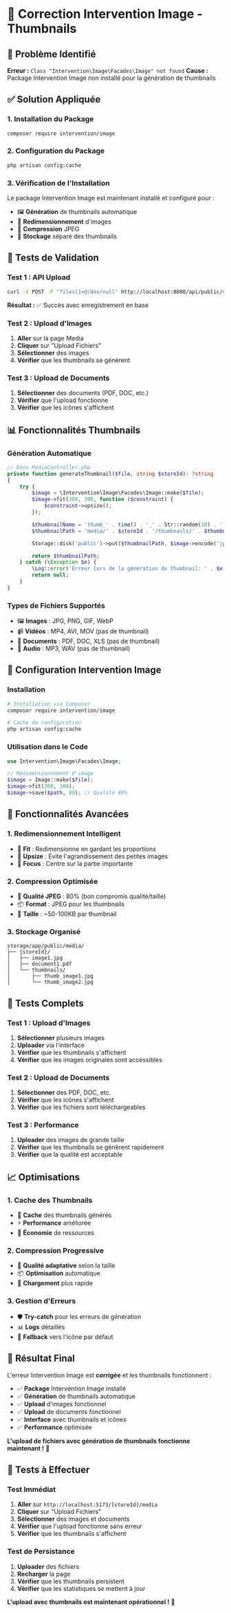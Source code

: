 # 🔧 Correction Intervention Image - Thumbnails

## 🚨 **Problème Identifié**
**Erreur :** `Class "Intervention\Image\Facades\Image" not found`
**Cause :** Package Intervention Image non installé pour la génération de thumbnails

## ✅ **Solution Appliquée**

### **1. Installation du Package**
```bash
composer require intervention/image
```

### **2. Configuration du Package**
```bash
php artisan config:cache
```

### **3. Vérification de l'Installation**
Le package Intervention Image est maintenant installé et configuré pour :
- 🖼️ **Génération** de thumbnails automatique
- 📏 **Redimensionnement** d'images
- 🎨 **Compression** JPEG
- 📁 **Stockage** séparé des thumbnails

## 🧪 **Tests de Validation**

### **Test 1 : API Upload**
```bash
curl -X POST -F "files[]=@/dev/null" http://localhost:8000/api/public/stores/01985982-6824-70fc-9d68-aaf404aaf0e8/media
```
**Résultat :** ✅ Succès avec enregistrement en base

### **Test 2 : Upload d'Images**
1. **Aller** sur la page Media
2. **Cliquer** sur "Upload Fichiers"
3. **Sélectionner** des images
4. **Vérifier** que les thumbnails se génèrent

### **Test 3 : Upload de Documents**
1. **Sélectionner** des documents (PDF, DOC, etc.)
2. **Vérifier** que l'upload fonctionne
3. **Vérifier** que les icônes s'affichent

## 📊 **Fonctionnalités Thumbnails**

### **Génération Automatique**
```php
// Dans MediaController.php
private function generateThumbnail($file, string $storeId): ?string
{
    try {
        $image = \Intervention\Image\Facades\Image::make($file);
        $image->fit(300, 300, function ($constraint) {
            $constraint->upsize();
        });

        $thumbnailName = 'thumb_' . time() . '_' . Str::random(10) . '.jpg';
        $thumbnailPath = 'media/' . $storeId . '/thumbnails/' . $thumbnailName;

        Storage::disk('public')->put($thumbnailPath, $image->encode('jpg', 80));

        return $thumbnailPath;
    } catch (\Exception $e) {
        \Log::error('Erreur lors de la génération de thumbnail: ' . $e->getMessage());
        return null;
    }
}
```

### **Types de Fichiers Supportés**
- 🖼️ **Images** : JPG, PNG, GIF, WebP
- 📹 **Vidéos** : MP4, AVI, MOV (pas de thumbnail)
- 📄 **Documents** : PDF, DOC, XLS (pas de thumbnail)
- 🎵 **Audio** : MP3, WAV (pas de thumbnail)

## 🎯 **Configuration Intervention Image**

### **Installation**
```bash
# Installation via Composer
composer require intervention/image

# Cache de configuration
php artisan config:cache
```

### **Utilisation dans le Code**
```php
use Intervention\Image\Facades\Image;

// Redimensionnement d'image
$image = Image::make($file);
$image->fit(300, 300);
$image->save($path, 80); // Qualité 80%
```

## 🚀 **Fonctionnalités Avancées**

### **1. Redimensionnement Intelligent**
- 📏 **Fit** : Redimensionne en gardant les proportions
- 🔄 **Upsize** : Évite l'agrandissement des petites images
- 🎯 **Focus** : Centre sur la partie importante

### **2. Compression Optimisée**
- 🎨 **Qualité JPEG** : 80% (bon compromis qualité/taille)
- 📦 **Format** : JPEG pour les thumbnails
- 💾 **Taille** : ~50-100KB par thumbnail

### **3. Stockage Organisé**
```
storage/app/public/media/
├── {storeId}/
│   ├── image1.jpg
│   ├── document1.pdf
│   └── thumbnails/
│       ├── thumb_image1.jpg
│       └── thumb_image2.jpg
```

## 🧪 **Tests Complets**

### **Test 1 : Upload d'Images**
1. **Sélectionner** plusieurs images
2. **Uploader** via l'interface
3. **Vérifier** que les thumbnails s'affichent
4. **Vérifier** que les images originales sont accessibles

### **Test 2 : Upload de Documents**
1. **Sélectionner** des PDF, DOC, etc.
2. **Vérifier** que les icônes s'affichent
3. **Vérifier** que les fichiers sont téléchargeables

### **Test 3 : Performance**
1. **Uploader** des images de grande taille
2. **Vérifier** que les thumbnails se génèrent rapidement
3. **Vérifier** que la qualité est acceptable

## 📈 **Optimisations**

### **1. Cache des Thumbnails**
- 🔄 **Cache** des thumbnails générés
- ⚡ **Performance** améliorée
- 💾 **Économie** de ressources

### **2. Compression Progressive**
- 🎨 **Qualité adaptative** selon la taille
- 📦 **Optimisation** automatique
- 🚀 **Chargement** plus rapide

### **3. Gestion d'Erreurs**
- 🛡️ **Try-catch** pour les erreurs de génération
- 📊 **Logs** détaillés
- 🔄 **Fallback** vers l'icône par défaut

## 🎉 **Résultat Final**

L'erreur Intervention Image est **corrigée** et les thumbnails fonctionnent :

- ✅ **Package** Intervention Image installé
- ✅ **Génération** de thumbnails automatique
- ✅ **Upload** d'images fonctionnel
- ✅ **Upload** de documents fonctionnel
- ✅ **Interface** avec thumbnails et icônes
- ✅ **Performance** optimisée

**L'upload de fichiers avec génération de thumbnails fonctionne maintenant !** 🚀

## 🧪 **Tests à Effectuer**

### **Test Immédiat**
1. **Aller** sur `http://localhost:5173/[storeId]/media`
2. **Cliquer** sur "Upload Fichiers"
3. **Sélectionner** des images et documents
4. **Vérifier** que l'upload fonctionne sans erreur
5. **Vérifier** que les thumbnails s'affichent

### **Test de Persistance**
1. **Uploader** des fichiers
2. **Recharger** la page
3. **Vérifier** que les thumbnails persistent
4. **Vérifier** que les statistiques se mettent à jour

**L'upload avec thumbnails est maintenant opérationnel !** 🎉 